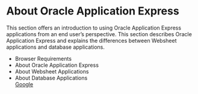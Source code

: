 # About Oracle Application Express
This section offers an introduction to using Oracle Application Express applications from an end user’s perspective. This section describes Oracle Application Express and explains the differences between Websheet applications and database applications.
- Browser Requirements
- About Oracle Application Express
- About Websheet Applications
- About Database Applications  
[Google](www.google.com)
